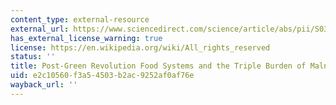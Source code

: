 ```yaml
---
content_type: external-resource
external_url: https://www.sciencedirect.com/science/article/abs/pii/S0306919213000754
has_external_license_warning: true
license: https://en.wikipedia.org/wiki/All_rights_reserved
status: ''
title: Post-Green Revolution Food Systems and the Triple Burden of Malnutrition
uid: e2c10560-f3a5-4503-b2ac-9252af0af76e
wayback_url: ''
---
```

